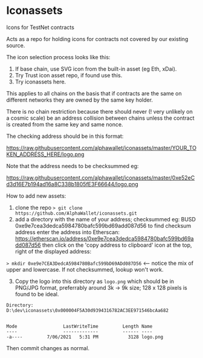 # Iconassets
Icons for TestNet contracts

Acts as a repo for holding icons for contracts not covered by our existing source.

The icon selection process looks like this:

1. If base chain, use SVG icon from the built-in asset (eg Eth, xDai).
2. Try Trust icon asset repo, if found use this.
3. Try iconassets here.

This applies to all chains on the basis that if contracts are the same on different networks they are owned by the same key holder.

There is no chain restriction because there should never (! very unlikely on a cosmic scale) be an address collision between chains unless the contract is created from the same key and same nonce.

The checking address should be in this format:

https://raw.githubusercontent.com/alphawallet/iconassets/master/YOUR_TOKEN_ADDRESS_HERE/logo.png

Note that the address needs to be checksummed eg:

https://raw.githubusercontent.com/alphawallet/iconassets/master/0xe52eCd3d16E7b194ad16a8C338b1805fE3F66644/logo.png


How to add new assets:

1. clone the repo ```> git clone https://github.com/AlphaWallet/iconassets.git```
2. add a directory with the name of your address; checksummed eg: BUSD 0xe9e7cea3dedca5984780bafc599bd69add087d56 
   to find checksum address enter the address into Etherscan: https://etherscan.io/address/0xe9e7cea3dedca5984780bafc599bd69add087d56 then click on the 'copy address to clipboard' icon at the top, right of the displayed address:
   
```> mkdir 0xe9e7CEA3DedcA5984780Bafc599bD69ADd087D56```  <-- notice the mix of upper and lowercase. If not checksummed, lookup won't work.

3. Copy the logo into this directory as ```logo.png``` which should be in PNG/JPG format, preferrably around 3k -> 9k size; 128 x 128 pixels is found to be ideal.
```
Directory: D:\dev\iconassets\0x000004F5A30d9394316782AC3EE971546bcAa682


Mode                 LastWriteTime         Length Name
----                 -------------         ------ ----
-a----         7/06/2021   5:31 PM           3128 logo.png
```

Then commit changes as normal.
